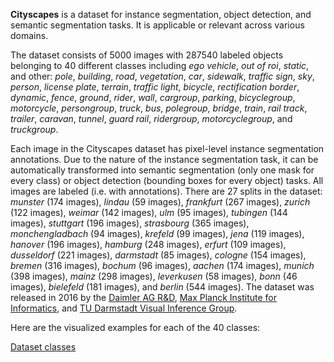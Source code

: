 **Cityscapes** is a dataset for instance segmentation, object detection, and semantic segmentation tasks. It is applicable or relevant across various domains.

The dataset consists of 5000 images with 287540 labeled objects belonging to 40 different classes including *ego vehicle*, *out of roi*, *static*, and other: *pole*, *building*, *road*, *vegetation*, *car*, *sidewalk*, *traffic sign*, *sky*, *person*, *license plate*, *terrain*, *traffic light*, *bicycle*, *rectification border*, *dynamic*, *fence*, *ground*, *rider*, *wall*, *cargroup*, *parking*, *bicyclegroup*, *motorcycle*, *persongroup*, *truck*, *bus*, *polegroup*, *bridge*, *train*, *rail track*, *trailer*, *caravan*, *tunnel*, *guard rail*, *ridergroup*, *motorcyclegroup*, and *truckgroup*.

Each image in the Cityscapes dataset has pixel-level instance segmentation annotations. Due to the nature of the instance segmentation task, it can be automatically transformed into semantic segmentation (only one mask for every class) or object detection (bounding boxes for every object) tasks. All images are labeled (i.e. with annotations). There are 27 splits in the dataset: *munster* (174 images), *lindau* (59 images), *frankfurt* (267 images), *zurich* (122 images), *weimar* (142 images), *ulm* (95 images), *tubingen* (144 images), *stuttgart* (196 images), *strasbourg* (365 images), *monchengladbach* (94 images), *krefeld* (99 images), *jena* (119 images), *hanover* (196 images), *hamburg* (248 images), *erfurt* (109 images), *dusseldorf* (221 images), *darmstadt* (85 images), *cologne* (154 images), *bremen* (316 images), *bochum* (96 images), *aachen* (174 images), *munich* (398 images), *mainz* (298 images), *leverkusen* (58 images), *bonn* (46 images), *bielefeld* (181 images), and *berlin* (544 images). The dataset was released in 2016 by the [Daimler AG R&D](http://www.mercedes-benz.com/en/mercedes-benz/innovation/autonomous-driving/), [Max Planck Institute for Informatics](http://www.mpi-inf.mpg.de/departments/computer-vision-and-multimodal-computing/), and [TU Darmstadt Visual Inference Group](http://www.visinf.tu-darmstadt.de/).

Here are the visualized examples for each of the 40 classes:

[Dataset classes](https://github.com/dataset-ninja/cityscapes/raw/main/visualizations/horizontal_grid.webm)
